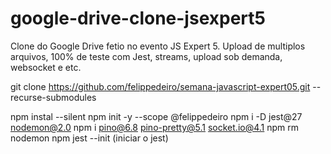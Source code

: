 # google-drive-clone-jsexpert5
Clone do Google Drive fetio no evento JS Expert 5. Upload de multiplos arquivos, 100% de teste com Jest, streams, upload sob demanda, websocket e etc.

git clone https://github.com/felippedeiro/semana-javascript-expert05.git --recurse-submodules

npm instal --silent
npm init -y --scope @felippedeiro
npm i -D jest@27 nodemon@2.0
npm i pino@6.8 pino-pretty@5.1 socket.io@4.1
npm rm nodemon
npm jest --init (iniciar o jest)

